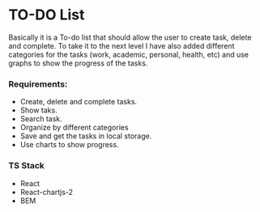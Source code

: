 # TO-DO List

Basically it is a To-do list that should allow the user to create task, delete and complete. To take it to the next level I have also added different categories for the tasks (work, academic, personal, health, etc) and use graphs to show the progress of the tasks.

### Requirements:
- Create, delete and complete tasks.
- Show taks.
- Search task.
- Organize by different categories
- Save and get the tasks in local storage.
- Use charts to show progress.

### TS Stack
- React
- React-chartjs-2
- BEM

